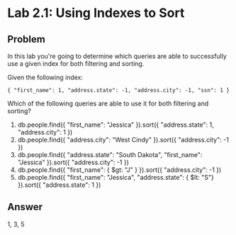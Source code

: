# Lab 2.1: Using Indexes to Sort

## Problem

In this lab you're going to determine which queries are able to successfully use a given index for both filtering and sorting.

Given the following index:
```
{ "first_name": 1, "address.state": -1, "address.city": -1, "ssn": 1 }
```
Which of the following queries are able to use it for both filtering and sorting?

1. db.people.find({ "first_name": "Jessica" }).sort({ "address.state": 1, "address.city": 1 })
2. db.people.find({ "address.city": "West Cindy" }).sort({ "address.city": -1 })
3. db.people.find({ "address.state": "South Dakota", "first_name": "Jessica" }).sort({ "address.city": -1 })
4. db.people.find({ "first_name": { $gt: "J" } }).sort({ "address.city": -1 })
5. db.people.find({ "first_name": "Jessica", "address.state": { $lt: "S"} }).sort({ "address.state": 1 })

## Answer
1, 3, 5